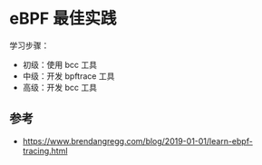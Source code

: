 # eBPF 最佳实践

学习步骤：

- 初级：使用 bcc 工具
- 中级：开发 bpftrace 工具
- 高级：开发 bcc 工具

## 参考

- https://www.brendangregg.com/blog/2019-01-01/learn-ebpf-tracing.html
